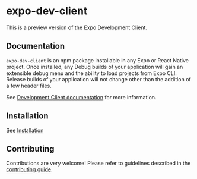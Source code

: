 # expo-dev-client

This is a preview version of the Expo Development Client.

## Documentation

`expo-dev-client` is an npm package installable in any Expo or React Native project. Once installed, any Debug builds of your application will gain an extensible debug menu and the ability to load projects from Expo CLI. Release builds of your application will not change other than the addition of a few header files.

See [Development Client documentation](https://docs.expo.io/clients/introduction/) for more information.

## Installation

See [Installation](https://docs.expo.io/clients/installation/)

## Contributing

Contributions are very welcome! Please refer to guidelines described in the [contributing guide](https://github.com/expo/expo#contributing).
